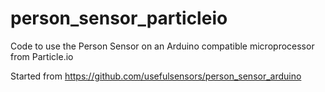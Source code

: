 # person_sensor_particleio

Code to use the Person Sensor on an Arduino compatible microprocessor from Particle.io

Started from https://github.com/usefulsensors/person_sensor_arduino
